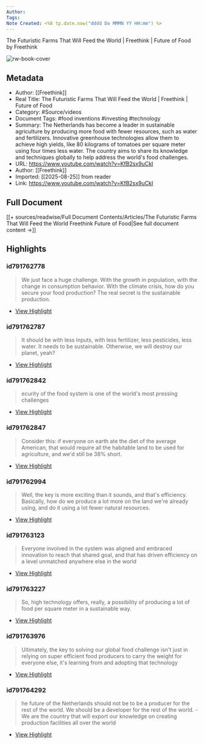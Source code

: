 ```yaml
---
Author: 
Tags:
Note Created: <%8 tp.date.now("dddd Do MMMN YY HH:mm") %>
---
```

The Futuristic Farms That Will Feed the World | Freethink | Future of Food by Freethink

![rw-book-cover](https://i.ytimg.com/vi/KfB2sx9uCkI/maxresdefault.jpg)

## Metadata
- Author: [[Freethink]]
- Real Title: The Futuristic Farms That Will Feed the World | Freethink | Future of Food
- Category: #Source/videos
- Document Tags:  #food inventions  #investing  #technology 
- Summary: The Netherlands has become a leader in sustainable agriculture by producing more food with fewer resources, such as water and fertilizers. Innovative greenhouse technologies allow them to achieve high yields, like 80 kilograms of tomatoes per square meter using four times less water. The country aims to share its knowledge and techniques globally to help address the world's food challenges.
- URL: https://www.youtube.com/watch?v=KfB2sx9uCkI
- Author: [[Freethink]]
- Imported: [[2025-08-25]] from reader
- Link: https://www.youtube.com/watch?v=KfB2sx9uCkI

## Full Document
[[+ sources/readwise/Full Document Contents/Articles/The Futuristic Farms That Will Feed the World Freethink Future of Food|See full document content →]]

## Highlights
### id791762778

> We just face a huge challenge. With the growth in population, with the change in consumption behavior. With the climate crisis, how do you secure your food production? The real secret is the sustainable production.

 * [View Highlight](https://read.readwise.io/read/01j8wkj5fn8xtancegq817e7kn)
### id791762787

> It should be with less inputs, with less fertilizer, less pesticides, less water. It needs to be sustainable. Otherwise, we will destroy our planet, yeah?

 * [View Highlight](https://read.readwise.io/read/01j8wkjf5jj2j7kdgh4vybhxb9)
### id791762842

> ecurity of the food system is one of the world's most pressing challenges

 * [View Highlight](https://read.readwise.io/read/01j8wkkakda1yhag479jdxvh9w)
### id791762847

> Consider this: if everyone on earth ate the diet of the average American, that would require
> all the habitable land to be used for agriculture, and we'd still be 38% short.

 * [View Highlight](https://read.readwise.io/read/01j8wkkgh3bnzcg4a48e4hdhs2)
### id791762994

> Well, the key is more exciting than it sounds, and that's efficiency. Basically, how do we produce a lot more on the land we're already using, and do it using a lot fewer natural resources.

 * [View Highlight](https://read.readwise.io/read/01j8wkmtzv8tyfb74aerx87ska)
### id791763123

> Everyone involved in the system was aligned and embraced innovation to reach that shared goal, and that has driven efficiency on a level unmatched anywhere else in the world

 * [View Highlight](https://read.readwise.io/read/01j8wkphsefy5fz7jjn5359a8w)
### id791763227

> So, high technology offers, really, a possibility of producing a lot of food per square meter in a sustainable way.

 * [View Highlight](https://read.readwise.io/read/01j8wkqvejqx08yejvxbj5k76p)
### id791763976

> Ultimately, the key to solving our global food challenge isn't just in relying on super efficient food producers to carry the weight for everyone else, it's learning from and adopting that technology

 * [View Highlight](https://read.readwise.io/read/01j8wkyfhx6f885pknz5550rve)
### id791764292

> he future of the Netherlands should not be to be a producer for the rest of the world. We should be a developer for the rest of the world. - We are the country that will export our knowledge on creating production facilities all over the world

 * [View Highlight](https://read.readwise.io/read/01j8wm0179n0r00ndfw1k70wdp)
